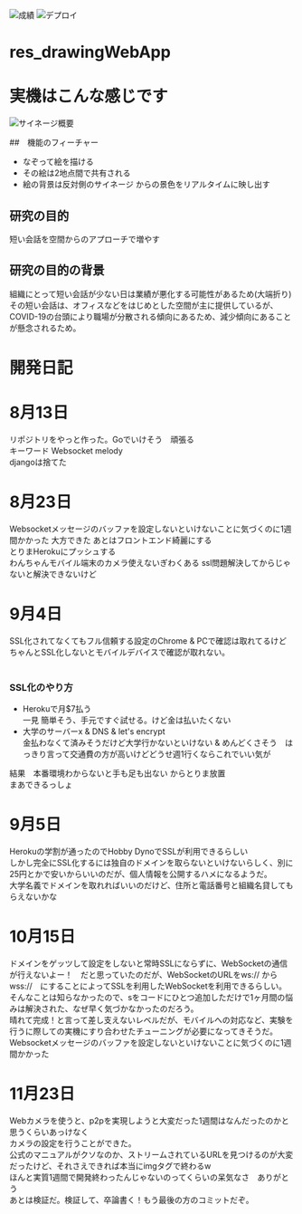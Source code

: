 ![成績](https://img.shields.io/badge/成績-*-red) ![デプロイ](https://img.shields.io/github/deployments/lvx-la/res_drawingWebApp/resdrawingwebapp2) <br>
# res_drawingWebApp

# 実機はこんな感じです
![サイネージ概要](https://user-images.githubusercontent.com/44363325/104407045-19c0df00-55a4-11eb-9633-89894d6f6c11.jpg) <br>

##　機能のフィーチャー <br>
- なぞって絵を描ける
- その絵は2地点間で共有される
- 絵の背景は反対側のサイネージ からの景色をリアルタイムに映し出す

## 研究の目的 <br>
短い会話を空間からのアプローチで増やす <br>

## 研究の目的の背景 <br>
組織にとって短い会話が少ない日は業績が悪化する可能性があるため(大端折り)<br>
その短い会話は、オフィスなどをはじめとした空間が主に提供しているが、COVID-19の台頭により職場が分散される傾向にあるため、減少傾向にあることが懸念されるため。<br>

# 開発日記 <br>
# 8月13日 <br>
リポジトリをやっと作った。Goでいけそう　頑張る <br>
キーワード Websocket melody <br>
djangoは捨てた <br>

# 8月23日 <br>
Websocketメッセージのバッファを設定しないといけないことに気づくのに1週間かかった
大方できた あとはフロントエンド綺麗にする <br>
とりまHerokuにプッシュする<br>
わんちゃんモバイル端末のカメラ使えないぎわくある ssl問題解決してからじゃないと解決できないけど<br>

# 9月4日 <br>
SSL化されてなくてもフル信頼する設定のChrome & PCで確認は取れてるけど<br>
ちゃんとSSL化しないとモバイルデバイスで確認が取れない。<br>
<br>
### SSL化のやり方<br>
- Herokuで月$7払う<br>
一見 簡単そう、手元ですぐ試せる。けど金は払いたくない<br>
- 大学のサーバーx & DNS & let's encrypt<br>
金払わなくて済みそうだけど大学行かないといけない & めんどくさそう　はっきり言って交通費の方が高いけどどうせ週1行くならこれでいい気が<br>

結果　本番環境わからないと手も足も出ない からとりま放置<br>
まあできるっしょ<br>

# 9月5日<br>
Herokuの学割が通ったのでHobby DynoでSSLが利用できるらしい<br>
しかし完全にSSL化するには独自のドメインを取らないといけないらしく、別に25円とかで安いからいいのだが、個人情報を公開するハメになるようだ。<br>
大学名義でドメインを取れればいいのだけど、住所と電話番号と組織名貸してもらえないかな<br>

# 10月15日 <br>
ドメインをゲッツして設定をしないと常時SSLにならずに、WebSocketの通信が行えないよー！　だと思っていたのだが、WebSocketのURLをws:// から wss://　にすることによってSSLを利用したWebSocketを利用できるらしい。<br>
そんなことは知らなかったので、sをコードにひとつ追加しただけで1ヶ月間の悩みは解決された、なぜ早く気づかなかったのだろう。<br>
晴れて完成！と言って差し支えないレベルだが、モバイルへの対応など、実験を行うに際しての実機にすり合わせたチューニングが必要になってきそうだ。<br>
Websocketメッセージのバッファを設定しないといけないことに気づくのに1週間かかった <br>

# 11月23日 <br>
Webカメラを使うと、p2pを実現しようと大変だった1週間はなんだったのかと思うくらいあっけなく <br>
カメラの設定を行うことができた。<br>
公式のマニュアルがクソなのか、ストリームされているURLを見つけるのが大変だったけど、それさえできれば本当にimgタグで終わるw <br>
ほんと実質1週間で開発終わったんじゃないのってくらいの呆気なさ　ありがとう<br>
あとは検証だ。検証して、卒論書く！もう最後の方のコミットだぞ。
